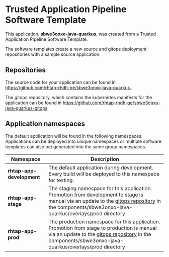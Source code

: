 # Trusted Application Pipeline Software Template

This application, **sbwe3onxo-java-quarkus**, was created from a Trusted Application Pipeline Software Template.

The software templates create a new source and gitops deployment repositories with a sample source application. 

## Repositories

The source code for your application can be found in [https://github.com/rhtap-rhdh-qe/sbwe3onxo-java-quarkus ](https://github.com/rhtap-rhdh-qe/sbwe3onxo-java-quarkus ).
 
The gitops repository, which contains the kubernetes manifests for the application can be found in 
[https://github.com/rhtap-rhdh-qe/sbwe3onxo-java-quarkus-gitops ](https://github.com/rhtap-rhdh-qe/sbwe3onxo-java-quarkus-gitops ) 

## Application namespaces 

The default application will be found in the following namespaces. Applications can be deployed into unique namespaces or multiple software templates can also bet generated into the same group namespaces.  

|  Namespace   |  Description   |  
| -------- | -------- |   
| **rhtap-app-development** | The default application during development. Every build will be deployed to this namespace for testing. | 
| **rhtap-app-stage** | The staging namespace for this application. Promotion from development to stage is manual via an update to the [gitops repository](https://github.com/rhtap-rhdh-qe/sbwe3onxo-java-quarkus-gitops ) in the components/sbwe3onxo-java-quarkus/overlays/prod directory |  
| **rhtap-app-prod** | The production namespace for this application. Promotion from stage to production is manual via an update to the [gitops repository](https://github.com/rhtap-rhdh-qe/sbwe3onxo-java-quarkus-gitops ) in the components/sbwe3onxo-java-quarkus/overlays/prod directory | 